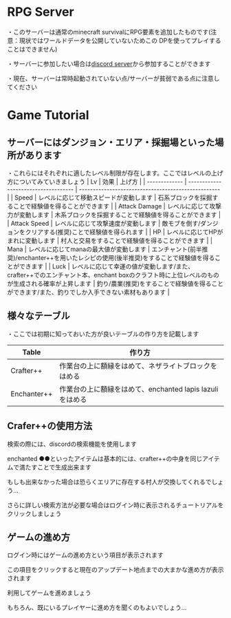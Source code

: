 # RPG Server

・このサーバーは通常のminecraft survivalにRPG要素を追加したものです(注意：現状ではワールドデータを公開していないためこの
DPを使ってプレイすることはできません)

・サーバーに参加したい場合は[discord server](https://discord.gg/KEV8SdY7Uc)から参加することができます

・現在、サーバーは常時起動されていない点/サーバーが貧弱である点に注意してください

# Game Tutorial

## サーバーにはダンジョン・エリア・採掘場といった場所があります
・これらにはそれぞれに適したレベル制限が存在します。ここではレベルの上げ方についてみていきましょう
 | Lv            | 効果                                 | 上げ方                                               |
 | ------------- | ------------------------------------ | --------------------------------------------------- |
 | Speed         | レベルに応じて移動スピードが変動します | 石系ブロックを採掘することで経験値を得ることができます |
 | Attack Damage | レベルに応じて攻撃力が変動します       | 木系ブロックを採掘することで経験値を得ることができます |
 | Attack Speed  | レベルに応じて攻撃速度が変動します     | 敵モブを倒す/ダンジョンをクリアする(推奨)ことで経験値を得られます |
 | HP            | レベルに応じてHPがまれに変動します     | 村人と交易をすることで経験値を得ることができます |
 | Mana          | レベルに応じてmanaの最大値が変動します | エンチャント(前半推奨)/enchanter++を用いたレシピの使用(後半推奨)をすることで経験値を得ることができます |
 | Luck          | レベルに応じて幸運の値が変動します/また、crafter++でのエンチャント本、enchant boxのクラフト時に上位レベルのものが生成される確率が上昇します | 釣り/農業(推奨)をすることで経験値を得ることができます/また、釣りでしか入手できない素材もあります |

## 様々なテーブル
・ここでは初期に知っておいた方が良いテーブルの作り方を記載します

 | Table | 作り方 |
 | ----- | ------ |
 | Crafter++ | 作業台の上に額縁をはめて、ネザライトブロックをはめる |
 | Enchanter++ | 作業台の上に額縁をはめて、enchanted lapis lazuliをはめる |

## Crafer++の使用方法

検索の際には、discordの検索機能を使用します

enchanted ●●といったアイテムは基本的には、crafter++の中身を同じアイテムで満たすことで生成出来ます

もしも出来なかった場合は恐らくエリアに存在する村人が交換してくれるでしょう...

さらに詳しい検索方法が必要な場合はログイン時に表示されるチュートリアルをクリックしましょう

## ゲームの進め方

ログイン時にはゲームの進め方という項目が表示されます

この項目をクリックすると現在のアップデート地点までの大まかな進め方が表示されます

利用してゲームを進めましょう

もちろん、既にいるプレイヤーに進め方を聞くのもよいでしょう...
